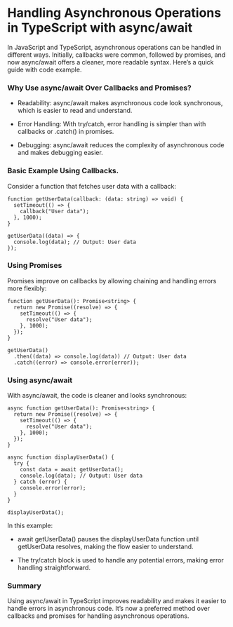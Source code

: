 # Handling Asynchronous Operations in TypeScript with async/await

In JavaScript and TypeScript, asynchronous operations can be handled in different ways. Initially, callbacks were common, followed by promises, and now async/await offers a cleaner, more readable syntax. Here’s a quick guide with code example.

### Why Use async/await Over Callbacks and Promises?

- Readability: async/await makes asynchronous code look synchronous, which is easier to read and understand.

- Error Handling: With try/catch, error handling is simpler than with callbacks or .catch() in promises.

- Debugging: async/await reduces the complexity of asynchronous code and makes debugging easier.

### Basic Example Using Callbacks.

Consider a function that fetches user data with a callback:

```
function getUserData(callback: (data: string) => void) {
  setTimeout(() => {
    callback("User data");
  }, 1000);
}

getUserData((data) => {
  console.log(data); // Output: User data
});

```

### Using Promises

Promises improve on callbacks by allowing chaining and handling errors more flexibly:

```
function getUserData(): Promise<string> {
  return new Promise((resolve) => {
    setTimeout(() => {
      resolve("User data");
    }, 1000);
  });
}

getUserData()
  .then((data) => console.log(data)) // Output: User data
  .catch((error) => console.error(error));

```

### Using async/await

With async/await, the code is cleaner and looks synchronous:

```
async function getUserData(): Promise<string> {
  return new Promise((resolve) => {
    setTimeout(() => {
      resolve("User data");
    }, 1000);
  });
}

async function displayUserData() {
  try {
    const data = await getUserData();
    console.log(data); // Output: User data
  } catch (error) {
    console.error(error);
  }
}

displayUserData();

```


In this example:

- await getUserData() pauses the displayUserData function until getUserData resolves, making the flow easier to understand.

- The try/catch block is used to handle any potential errors, making error handling straightforward.


### Summary

Using async/await in TypeScript improves readability and makes it easier to handle errors in asynchronous code. It’s now a preferred method over callbacks and promises for handling asynchronous operations.

